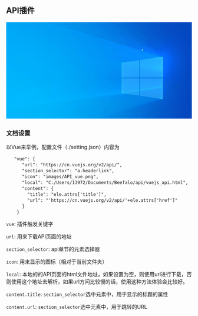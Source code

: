 ## API插件

![Vue](images/readme_vue.gif)

### 文档设置

以Vue来举例，配置文件（./setting.json）内容为
```
   "vue": {
      "url": "https://cn.vuejs.org/v2/api/",
      "section_selector": "a.headerlink",
      "icon": "images/API_vue.png",
      "local": "C:/Users/13972/Documents/Beefalo/api/vuejs_api.html",
      "content": {
        "title": "ele.attrs['title']",
        "url": "'https://cn.vuejs.org/v2/api/'+ele.attrs['href']"
      }
    }
```
`vue`: 插件触发关键字  

`url`: 用来下载API页面的地址  

`section_selector`:  api章节的元素选择器  

`icon`:  用来显示的图标（相对于当前文件夹）  

`local`: 本地的的API页面的html文件地址，如果设置为空，则使用url进行下载，否则使用这个地址去解析，如果url方问比较慢的话，使用这种方法体验会比较好。  

`content.title`: `section_selector`选中元素中，用于显示的标题的属性  

`content.url`: `section_selector`选中元素中，用于跳转的URL  

 
